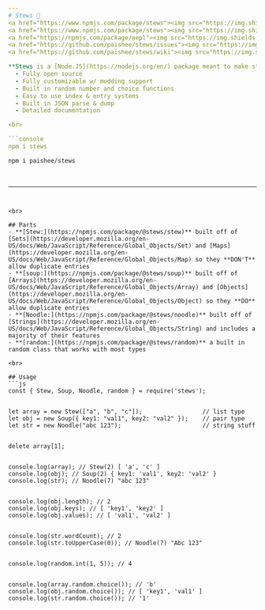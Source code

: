 ```yaml
---
# Stews 🍲
<a href="https://www.npmjs.com/package/stews"><img src="https://img.shields.io/npm/v/stews?style=flat&color=red&logo=npm&logoColor=white" alt="version" /></a>
<a href="https://www.npmjs.com/package/stews"><img src="https://img.shields.io/npm/dt/stews?style=flat&logo=docusign&logoColor=white" alt="downloads" /></a>
<a href="https://npmjs.com/package/aepl"><img src="https://img.shields.io/badge/powered%20by-aepl-a?color=blue&logo=npm&logoColor=white" alt="powered by aepl" /></a>
<a href="https://github.com/paishee/stews/issues"><img src="https://img.shields.io/github/issues/paishee/stews" alt="issues" /></a>
<a href="https://github.com/paishee/stews/wiki"><img src="https://img.shields.io/badge/docs-stews?color=purple&logo=github&logoColor=white" alt="docs" /></a>

**Stews is a [Node.JS](https://nodejs.org/en/) package meant to make storing data easier by mixing parts from common data types.**
  - Fully open source
  - Fully customizable w/ modding support
  - Built in random number and choice functions
  - Easy to use index & entry systems
  - Built in JSON parse & dump
  - Detailed documentation

<br>

```console
npm i stews
```
```console
npm i paishee/stews
```

<br>

---
```


<br>

## Parts
- **[Stew:](https://npmjs.com/package/@stews/stew)** built off of [Sets](https://developer.mozilla.org/en-US/docs/Web/JavaScript/Reference/Global_Objects/Set) and [Maps](https://developer.mozilla.org/en-US/docs/Web/JavaScript/Reference/Global_Objects/Map) so they **DON'T** allow duplicate entries
- **[soup:](https://npmjs.com/package/@stews/soup)** built off of [Arrays](https://developer.mozilla.org/en-US/docs/Web/JavaScript/Reference/Global_Objects/Array) and [Objects](https://developer.mozilla.org/en-US/docs/Web/JavaScript/Reference/Global_Objects/Object) so they **DO** allow duplicate entries
- **[Noodle:](https://npmjs.com/package/@stews/noodle)** built off of [Strings](https://developer.mozilla.org/en-US/docs/Web/JavaScript/Reference/Global_Objects/String) and includes a majority of their features
- **[random:](https://npmjs.com/package/@stews/random)** a built in random class that works with most types

<br>

## Usage
```js
const { Stew, Soup, Noodle, random } = require('stews');


let array = new Stew(["a", "b", "c"]);                 // list type
let obj = new Soup({ key1: "val1", key2: "val2" });    // pair type
let str = new Noodle("abc 123");                       // string stuff


delete array[1];


console.log(array); // Stew(2) [ 'a', 'c' ]
console.log(obj); // Soup(2) { key1: 'val1', key2: 'val2' }
console.log(str); // Noodle(7) "abc 123"


console.log(obj.length); // 2
console.log(obj.keys); // [ 'key1', 'key2' ]
console.log(obj.values); // [ 'val1', 'val2' ]


console.log(str.wordCount); // 2
console.log(str.toUpperCase(0)); // Noodle(7) "Abc 123"


console.log(random.int(1, 5)); // 4


console.log(array.random.choice()); // 'b'
console.log(obj.random.choice()); // [ 'key1', 'val1' ]
console.log(str.random.choice()); // '1'
```
